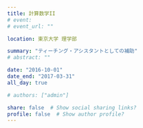 ```yaml
---
title: 計算数学II
# event: 
# event_url: ""

location: 東京大学 理学部

summary: "ティーチング・アシスタントとしての補助"
# abstract: ""

date: "2016-10-01"
date_end: "2017-03-31"
all_day: true

# authors: ["admin"]

share: false  # Show social sharing links?
profile: false  # Show author profile?
---
```

